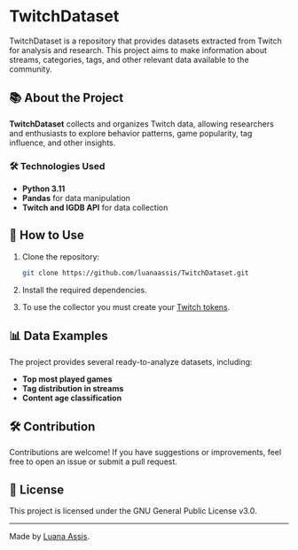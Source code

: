 # TwitchDataset

TwitchDataset is a repository that provides datasets extracted from Twitch for analysis and research. This project aims to make information about streams, categories, tags, and other relevant data available to the community.

## 📚 About the Project

**TwitchDataset** collects and organizes Twitch data, allowing researchers and enthusiasts to explore behavior patterns, game popularity, tag influence, and other insights.

### 🛠️ Technologies Used

- **Python 3.11**
- **Pandas** for data manipulation
- **Twitch and IGDB API** for data collection

## 📝 How to Use

1. Clone the repository:

   ```bash
   git clone https://github.com/luanaassis/TwitchDataset.git
   ```

2. Install the required dependencies.

3. To use the collector you must create your [Twitch tokens](https://dev.twitch.tv/docs/api/).

## 📊 Data Examples

The project provides several ready-to-analyze datasets, including:

- **Top most played games**
- **Tag distribution in streams**
- **Content age classification**

## 🛠️ Contribution

Contributions are welcome! If you have suggestions or improvements, feel free to open an issue or submit a pull request.

## 📜 License

This project is licensed under the GNU General Public License v3.0.

---

Made by [Luana Assis](https://github.com/luanaassis).

